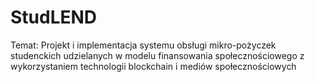 # StudLEND
Temat: Projekt i implementacja systemu obsługi mikro-pożyczek studenckich udzielanych w modelu finansowania społecznościowego z wykorzystaniem technologii blockchain i mediów społecznościowych
